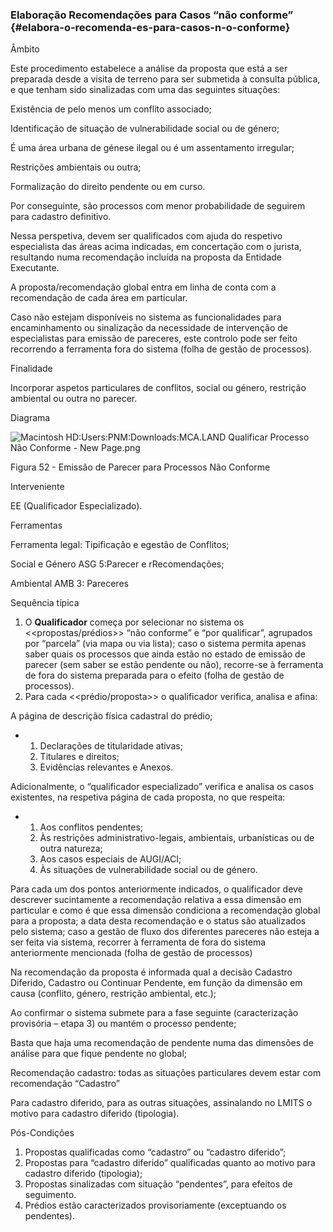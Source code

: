 ### Elaboração Recomendações para Casos “não conforme” {#elabora-o-recomenda-es-para-casos-n-o-conforme}

Âmbito

Este procedimento estabelece a análise da proposta que está a ser preparada desde a visita de terreno para ser submetida à consulta pública, e que tenham sido sinalizadas com uma das seguintes situações:

Existência de pelo menos um conflito associado;

Identificação de situação de vulnerabilidade social ou de género;

É uma área urbana de génese ilegal ou é um assentamento irregular;

Restrições ambientais ou outra;

Formalização do direito pendente ou em curso.

Por conseguinte, são processos com menor probabilidade de seguirem para cadastro definitivo.

Nessa perspetiva, devem ser qualificados com ajuda do respetivo especialista das áreas acima indicadas, em concertação com o jurista, resultando numa recomendação incluída na proposta da Entidade Executante.

A proposta/recomendação global entra em linha de conta com a recomendação de cada área em particular.

Caso não estejam disponíveis no sistema as funcionalidades para encaminhamento ou sinalização da necessidade de intervenção de especialistas para emissão de pareceres, este controlo pode ser feito recorrendo a ferramenta fora do sistema \(folha de gestão de processos\).

Finalidade

Incorporar aspetos particulares de conflitos, social ou género, restrição ambiental ou outra no parecer.

Diagrama

![Macintosh HD:Users:PNM:Downloads:MCA.LAND Qualificar Processo Não Conforme - New Page.png](../assets/macintosh_hduserspnmdownloadsmc.png)

Figura 52 - Emissão de Parecer para Processos Não Conforme

Interveniente

EE \(Qualificador Especializado\).

Ferramentas

Ferramenta legal: Tipificação e egestão de Conflitos;

Social e Género ASG 5:Parecer e rRecomendações;

Ambiental AMB 3: Pareceres

Sequência típica

1. O **Qualificador** começa por selecionar no sistema os &lt;&lt;propostas/prédios&gt;&gt; “não conforme” e “por qualificar”, agrupados por “parcela” \(via mapa ou via lista\); caso o sistema permita apenas saber quais os processos que ainda estão no estado de emissão de parecer \(sem saber se estão pendente ou não\), recorre-se à ferramenta de fora do sistema preparada para o efeito \(folha de gestão de processos\).
2. Para cada &lt;&lt;prédio/proposta&gt;&gt; o qualificador verifica, analisa e afina:

A página de descrição física cadastral do prédio;

* 1. Declarações de titularidade ativas;
  2. Titulares e direitos;
  3. Evidências relevantes e Anexos.

Adicionalmente, o “qualificador especializado” verifica e analisa os casos existentes, na respetiva página de cada proposta, no que respeita:

* 1. Aos conflitos pendentes;
  2. Às restrições administrativo-legais, ambientais, urbanísticas ou de outra natureza;
  3. Aos casos especiais de AUGI/ACI;
  4. Às situações de vulnerabilidade social ou de género.

Para cada um dos pontos anteriormente indicados, o qualificador deve descrever sucintamente a recomendação relativa a essa dimensão em particular e como é que essa dimensão condiciona a recomendação global para a proposta; a data desta recomendação e o status são atualizados pelo sistema; caso a gestão de fluxo dos diferentes pareceres não esteja a ser feita via sistema, recorrer à ferramenta de fora do sistema anteriormente mencionada \(folha de gestão de processos\)

Na recomendação da proposta é informada qual a decisão Cadastro Diferido, Cadastro ou Continuar Pendente, em função da dimensão em causa \(conflito, género, restrição ambiental, etc.\);

Ao confirmar o sistema submete para a fase seguinte \(caracterização provisória – etapa 3\) ou mantém o processo pendente;

Basta que haja uma recomendação de pendente numa das dimensões de análise para que fique pendente no global;

Recomendação cadastro: todas as situações particulares devem estar com recomendação “Cadastro”

Para cadastro diferido, para as outras situações, assinalando no LMITS o motivo para cadastro diferido \(tipologia\).

Pós-Condições

1. Propostas qualificadas como “cadastro” ou “cadastro diferido”;
2. Propostas para “cadastro diferido” qualificadas quanto ao motivo para cadastro diferido \(tipologia\);
3. Propostas sinalizadas com situação “pendentes”, para efeitos de seguimento.
4. Prédios estão caracterizados provisoriamente \(exceptuando os pendentes\).



